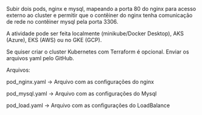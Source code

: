 Subir dois pods, nginx e mysql, mapeando a porta 80 do nginx para acesso externo ao cluster e permitir que o contêiner do nginx tenha comunicação de rede no contêiner mysql pela porta 3306. 

A atividade pode ser feita localmente (minikube/Docker Desktop), AKS (Azure), EKS (AWS) ou no GKE (GCP). 
 
Se quiser criar o cluster Kubernetes com Terraform é opcional. 
Enviar os arquivos yaml pelo GitHub.


Arquivos:

pod_nginx.yaml -> Arquivo com as configurações do nginx

pod_mysql.yaml -> Arquivo com as configurações do Mysql

pod_load.yaml -> Arquivo com as configurações do LoadBalance
